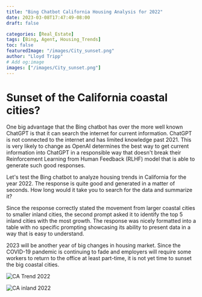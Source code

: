 ```yaml
---
title: "Bing Chatbot California Housing Analysis for 2022"
date: 2023-03-08T17:47:49-08:00
draft: false

categories: [Real_Estate]
tags: [Bing, Agent, Housing_Trends]
toc: false
featuredImage: "/images/City_sunset.png"
author: "Lloyd Tripp"
# Add og:image 
images: ["/images/City_sunset.png"]
---
```

# Sunset of the California coastal cities?
One big advantage that the Bing chatbot has over the more well known ChatGPT is that it can search the internet for current information. ChatGPT is not connected to the internet and has limited knowledge past 2021. This is very likely to change as OpenAI determines the best way to get current information into ChatGPT in a responsible way that doesn't break their Reinforcement Learning from Human Feedback (RLHF) model that is able to generate such good responses.  

Let's test the Bing chatbot to analyze housing trends in California for the year 2022. The response is quite good and generated in a matter of seconds. How long would it take you to search for the data and summarize it?  

Since the response correctly stated the movement from larger coastal cities to smaller inland cities, the second prompt asked it to identify the top 5 inland cities with the most growth. The response was nicely formatted into a table with no specific prompting showcasing its ability to present data in a way that is easy to understand.  

2023 will be another year of big changes in housing market. Since the COVID-19 pandemic is continuing to fade and employers will require some workers to return to the office at least part-time, it is not yet time to sunset the big coastal cities.  




![CA Trend 2022](/images/CoastalTrend.jpeg)


![CA inland 2022](/images/Inland_CA_cities.jpeg)